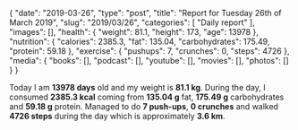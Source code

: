 {
    "date": "2019-03-26",
    "type": "post",
    "title": "Report for Tuesday 26th of March 2019",
    "slug": "2019\/03\/26",
    "categories": [
        "Daily report"
    ],
    "images": [],
    "health": {
        "weight": 81.1,
        "height": 173,
        "age": 13978
    },
    "nutrition": {
        "calories": 2385.3,
        "fat": 135.04,
        "carbohydrates": 175.49,
        "protein": 59.18
    },
    "exercise": {
        "pushups": 7,
        "crunches": 0,
        "steps": 4726
    },
    "media": {
        "books": [],
        "podcast": [],
        "youtube": [],
        "movies": [],
        "photos": []
    }
}

Today I am <strong>13978 days</strong> old and my weight is <strong>81.1 kg</strong>. During the day, I consumed <strong>2385.3 kcal</strong> coming from <strong>135.04 g</strong> fat, <strong>175.49 g</strong> carbohydrates and <strong>59.18 g</strong> protein. Managed to do <strong>7 push-ups</strong>, <strong>0 crunches</strong> and walked <strong>4726 steps</strong> during the day which is approximately <strong>3.6 km</strong>.
